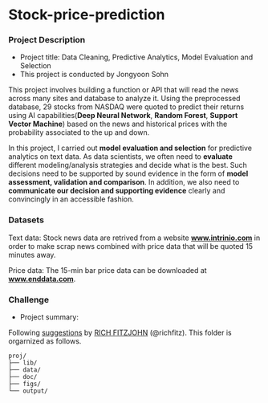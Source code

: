 # Stock-price-prediction

### Project Description

+ Project title: Data Cleaning, Predictive Analytics, Model Evaluation and Selection
+ This project is conducted by Jongyoon Sohn

This project involves building a function or API that will read the news across many sites and database to analyze it. Using the preprocessed database, 29 stocks from NASDAQ were quoted to predict their returns using AI capabilities(**Deep Neural Network**, **Random Forest**, **Support Vector Machine**) based on the news and historical prices with the probability associated to the up and down.

In this project, I carried out **model evaluation and selection** for predictive analytics on text data. As data scientists, we often need to **evaluate** different modeling/analysis strategies and decide what is the best. Such decisions need to be supported by sound evidence in the form of **model assessment, validation and comparison**. In addition, we also need to **communicate our decision and supporting evidence** clearly and convincingly in an accessible fashion.


### Datasets

Text data: Stock news data are retrived from a website **www.intrinio.com** in order to make scrap news combined with price data that will be quoted 15 minutes away.

Price data: The 15-min bar price data can be downloaded at **www.enddata.com**.


### Challenge



+ Project summary:

Following [suggestions](http://nicercode.github.io/blog/2013-04-05-projects/) by [RICH FITZJOHN](http://nicercode.github.io/about/#Team) (@richfitz). This folder is orgarnized as follows.

```
proj/
├── lib/
├── data/
├── doc/
├── figs/
└── output/
```

